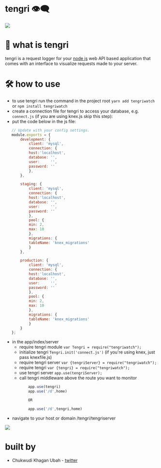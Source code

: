 # tengri 👁‍🗨

<img src="https://i.imgur.com/n3qkLbu.png"/>


# 📝 what is tengri
tengri is a request logger for your <a href="https://www.nodejs.org" target="_blank">node js</a> web API based application that comes with an interface to visualize requests made to your server. 


# 🛠 how to use
- to use tengri run the command in the project root `yarn add tengriwatch` or `npm install tengriwatch`
- create a connection file for tengri to access your database, e.g. `connect.js` (if you are using knex.js skip this step):
 - put the code below in the js file:
 ```js
    // Update with your config settings.
    module.exports = {
        development: {
            client: 'mysql',
            connection: {
            host:'localhost',
            database: '',
            user:     '',
            password: ''
            },
        },

        staging: {
            client: 'mysql',
            connection: {
            host:'localhost',
            database: '',
            user:     '',
            password: ''
            },
            pool: {
            min: 2,
            max: 10
            },
            migrations: {
            tableName: 'knex_migrations'
            }
        },

        production: {
            client: 'mysql',
            connection: {
            host:'localhost',
            database: '',
            user:     '',
            password: ''
            },
            pool: {
            min: 2,
            max: 10
            },
            migrations: {
            tableName: 'knex_migrations'
            }
        }
    };
 ```


- in the app/index/server
    - require tengri module `var Tengri = require("tengriwatch");`
    - initialize tengri `Tengri.init('connect.js')` (if you're using knex, just pass knexfile.js)
    - require tengri server `var {tengriServer} = require("tengriwatch");`
    - require tengri `var {tengri} = require("tengriwatch");` 
    - use tengri server `app.use(tengriServer);`
    - call tengri middleware above the route you want to monitor 
        ```js
            app.use(tengri)
            app.use('/d',home)

            OR

            app.use('/d',tengri,home)
        ```
- navigate to your host or domain /tengri/tengriserver


<img src="https://i.imgur.com/3ZdjkHR.png"/>

# built by
- Chukwudi Khagan Ubah - <a href="https://www.twitter.com/chuksgpfr">twitter</a>



